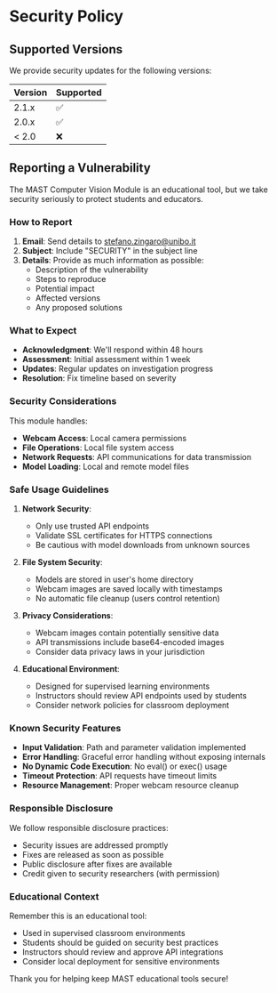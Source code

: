 # Security Policy

## Supported Versions

We provide security updates for the following versions:

| Version | Supported          |
| ------- | ------------------ |
| 2.1.x   | :white_check_mark: |
| 2.0.x   | :white_check_mark: |
| < 2.0   | :x:                |

## Reporting a Vulnerability

The MAST Computer Vision Module is an educational tool, but we take security seriously to protect students and educators.

### How to Report

1. **Email**: Send details to stefano.zingaro@unibo.it
2. **Subject**: Include "SECURITY" in the subject line
3. **Details**: Provide as much information as possible:
   - Description of the vulnerability
   - Steps to reproduce
   - Potential impact
   - Affected versions
   - Any proposed solutions

### What to Expect

- **Acknowledgment**: We'll respond within 48 hours
- **Assessment**: Initial assessment within 1 week
- **Updates**: Regular updates on investigation progress
- **Resolution**: Fix timeline based on severity

### Security Considerations

This module handles:
- **Webcam Access**: Local camera permissions
- **File Operations**: Local file system access
- **Network Requests**: API communications for data transmission
- **Model Loading**: Local and remote model files

### Safe Usage Guidelines

1. **Network Security**:
   - Only use trusted API endpoints
   - Validate SSL certificates for HTTPS connections
   - Be cautious with model downloads from unknown sources

2. **File System Security**:
   - Models are stored in user's home directory
   - Webcam images are saved locally with timestamps
   - No automatic file cleanup (users control retention)

3. **Privacy Considerations**:
   - Webcam images contain potentially sensitive data
   - API transmissions include base64-encoded images
   - Consider data privacy laws in your jurisdiction

4. **Educational Environment**:
   - Designed for supervised learning environments
   - Instructors should review API endpoints used by students
   - Consider network policies for classroom deployment

### Known Security Features

- **Input Validation**: Path and parameter validation implemented
- **Error Handling**: Graceful error handling without exposing internals
- **No Dynamic Code Execution**: No eval() or exec() usage
- **Timeout Protection**: API requests have timeout limits
- **Resource Management**: Proper webcam resource cleanup

### Responsible Disclosure

We follow responsible disclosure practices:
- Security issues are addressed promptly
- Fixes are released as soon as possible
- Public disclosure after fixes are available
- Credit given to security researchers (with permission)

### Educational Context

Remember this is an educational tool:
- Used in supervised classroom environments
- Students should be guided on security best practices
- Instructors should review and approve API integrations
- Consider local deployment for sensitive environments

Thank you for helping keep MAST educational tools secure!